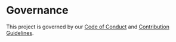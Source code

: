# Governance
This project is governed by our [Code of Conduct](CODE_OF_CONDUCT.md) and [Contribution Guidelines](CONTRIBUTING.md).
